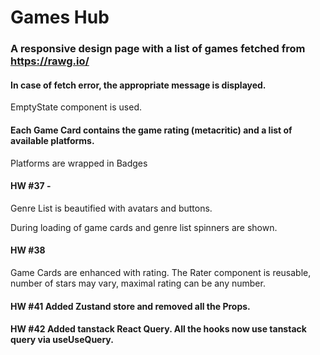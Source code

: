 # Games Hub

### A responsive design page with a list of games fetched from https://rawg.io/

#### In case of fetch error, the appropriate message is displayed.
EmptyState component is used.

#### Each Game Card contains the game rating (metacritic) and a list of available platforms.
Platforms are wrapped in Badges

#### HW #37 - 
Genre List is beautified with avatars and buttons.

During loading of game cards and genre list spinners are shown. 

#### HW #38
Game Cards are enhanced with rating. The Rater component is reusable, number of stars may vary, maximal rating can be any number.

#### HW #41 Added Zustand store and removed all the Props.

#### HW #42 Added tanstack React Query. All the hooks now use tanstack query via useUseQuery.